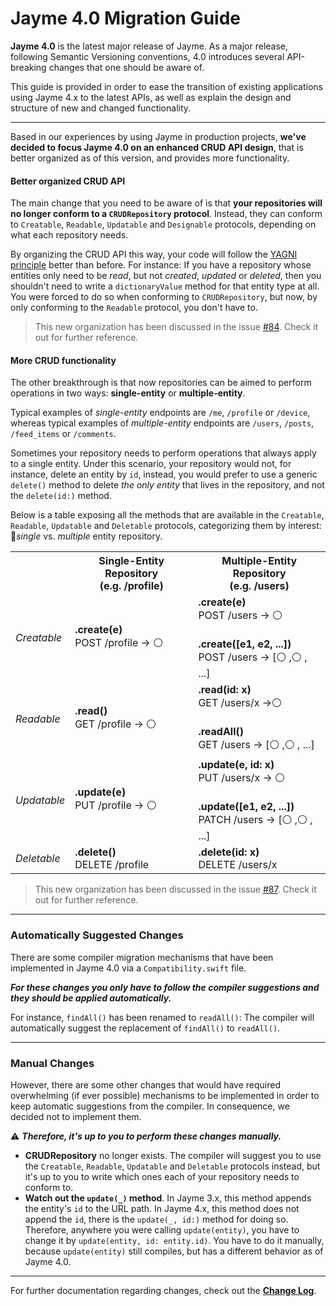# Jayme 4.0 Migration Guide

**Jayme 4.0** is the latest major release of Jayme. As a major release, following Semantic Versioning conventions, 4.0 introduces several API-breaking changes that one should be aware of.

This guide is provided in order to ease the transition of existing applications using Jayme 4.x to the latest APIs, as well as explain the design and structure of new and changed functionality.

---

Based in our experiences by using Jayme in production projects, **we've decided to focus Jayme 4.0 on an enhanced CRUD API design**, that is better organized as of this version, and provides more functionality.



#### Better organized CRUD API

The main change that you need to be aware of is that **your repositories will no longer conform to a `CRUDRepository` protocol**. Instead, they can conform to `Creatable`, `Readable`, `Updatable` and `Designable` protocols, depending on what each repository needs.

By organizing the CRUD API this way, your code will follow the [YAGNI principle](https://en.wikipedia.org/wiki/You_aren't_gonna_need_it) better than before. For instance: If you have a repository whose entities only need to be _read_, but not _created_, _updated_ or _deleted_, then you shouldn't need to write a `dictionaryValue` method for that entity type at all. You were forced to do so when conforming to `CRUDRepository`, but now, by only conforming to the `Readable` protocol, you don't have to.

> This new organization has been discussed in the issue [#84](https://github.com/inaka/Jayme/issues/84). Check it out for further reference.



#### More CRUD functionality

The other breakthrough is that now repositories can be aimed to perform operations in two ways: **single-entity** or **multiple-entity**.

Typical examples of *single-entity* endpoints are `/me`, `/profile` or `/device`, whereas typical examples of *multiple-entity* endpoints are `/users`, `/posts`, `/feed_items` or `/comments`.

Sometimes your repository needs to perform operations that always apply to a single entity. Under this scenario, your repository would not, for instance, delete an entity by `id`, instead, you would prefer to use a generic `delete()` method to delete _the only entity_ that lives in the repository, and not the `delete(id:)` method.

Below is a table exposing all the methods that are available in the `Creatable`, `Readable`, `Updatable` and `Deletable` protocols, categorizing them by interest: *single* vs. *multiple* entity repository.

<table>
<th></th><th>Single-Entity Repository<br>(e.g. /profile)</th><th>Multiple-Entity Repository<br>(e.g. /users)</th>
<tr><td><i>Creatable</i></td><td><b>.create(e)</b><br>POST /profile → ⚪ </td><td><b>.create(e)</b><br>POST /users → ⚪<br><br><b>.create([e1, e2, ...])</b><br>POST /users → [⚪ ,⚪ , ...]</td></tr>
<tr><td><i>Readable</i></td><td><b>.read()</b><br>GET /profile → ⚪ </td><td><b>.read(id: x)</b><br>GET /users/x →⚪ <br><br><b>.readAll()</b><br>GET /users → [⚪ ,⚪ , ...]</td></tr></tr>
<tr><td><i>Updatable</i></td><td><b>.update(e)</b><br>PUT /profile → ⚪</td><td><b>.update(e, id: x)</b><br>PUT /users/x → ⚪<br><br><b>.update([e1, e2, ...])</b><br>PATCH /users → [⚪ ,⚪ , ...]</td></tr>
<tr><td><i>Deletable</i></td><td><b>.delete()</b><br>DELETE /profile</td><td><b>.delete(id: x)</b><br>DELETE /users/x</td></tr>

</table>

> This new organization has been discussed in the issue [#87](https://github.com/inaka/Jayme/issues/87). Check it out for further reference.

---

### Automatically Suggested Changes

There are some compiler migration mechanisms that have been implemented in Jayme 4.0 via a `Compatibility.swift` file.

***For these changes you only have to follow the compiler suggestions and they should be applied automatically.***

For instance, `findAll()` has been renamed to `readAll()`: The compiler will automatically suggest the replacement of `findAll()` to `readAll()`.

---

### Manual Changes

However, there are some other changes that would have required overwhelming (if ever possible) mechanisms to be implemented in order to keep automatic suggestions from the compiler. In consequence, we decided not to implement them.

⚠️ ***Therefore, it's up to you to perform these changes manually.***

- **CRUDRepository** no longer exists. The compiler will suggest you to use the `Creatable`, `Readable`, `Updatable` and `Deletable` protocols instead, but it's up to you to write which ones each of your repository needs to conform to.
- **Watch out the `update(_)` method**. In Jayme 3.x, this method appends the entity's `id` to the URL path. In Jayme 4.x, this method does not append the `id`, there is the `update(_, id:)` method for doing so. Therefore, anywhere you were calling `update(entity)`, you have to change it by `update(entity, id: entity.id)`. You have to do it manually, because `update(entity)` still compiles, but has a different behavior as of Jayme 4.0.

---

For further documentation regarding changes, check out the **[Change Log](../Changelog.md)**.